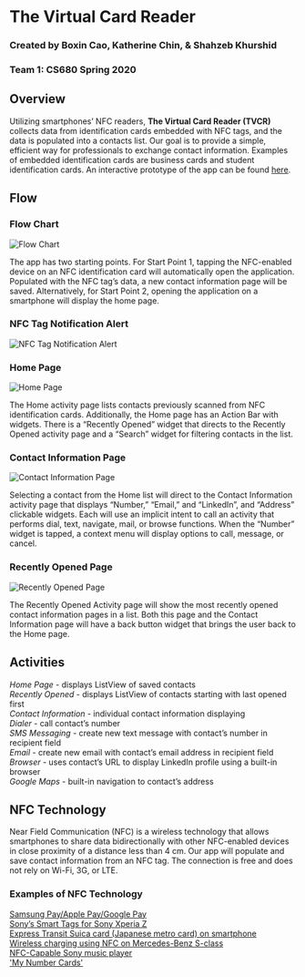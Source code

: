 # The Virtual Card Reader

### Created by Boxin Cao, Katherine Chin, & Shahzeb Khurshid
### Team 1: CS680 Spring 2020

## Overview
Utilizing smartphones’ NFC readers, **The Virtual Card Reader (TVCR)** collects data from identification cards embedded with NFC tags, and the data is populated into a contacts list. Our goal is to provide a simple, efficient way for professionals to exchange contact information. Examples of embedded identification cards are business cards and student identification cards. An interactive prototype of the app can be found [here](https://bit.ly/2PHaLrw).

## Flow

### Flow Chart
![Flow Chart](https://github.com/katherinechin/TVCR/blob/assets/flow.png)

The app has two starting points. For Start Point 1, tapping the NFC-enabled device on an NFC identification card will automatically open the application. Populated with the NFC tag’s data, a new contact information page will be saved. Alternatively, for Start Point 2, opening the application on a smartphone will display the home page.

### NFC Tag Notification Alert
![NFC Tag Notification Alert](https://github.com/katherinechin/TVCR/blob/assets/alert.png)

### Home Page
![Home Page](https://github.com/katherinechin/TVCR/blob/assets/home.png)

The Home activity page lists contacts previously scanned from NFC identification cards. Additionally, the Home page has an Action Bar with widgets. There is a “Recently Opened” widget that directs to the Recently Opened activity page and a “Search” widget for filtering contacts in the list.

### Contact Information Page
![Contact Information Page](https://github.com/katherinechin/TVCR/blob/assets/contact.png)

Selecting a contact from the Home list will direct to the Contact Information activity page that displays “Number,” “Email,” and “LinkedIn”, and “Address” clickable widgets. Each will use an implicit intent to call an activity that performs dial, text, navigate, mail, or browse functions. When the “Number” widget is tapped, a context menu will display options to call, message, or cancel.

### Recently Opened Page
![Recently Opened Page](https://github.com/katherinechin/TVCR/blob/assets/recents.png)

The Recently Opened Activity page will show the most recently opened contact information pages in a list. Both this page and the Contact Information page will have a back button widget that brings the user back to the Home page.

## Activities
*Home Page* - displays ListView of saved contacts
<br/>*Recently Opened* - displays ListView of contacts starting with last opened first
<br/>*Contact Information* - individual contact information displaying
<br/>*Dialer* - call contact’s number
<br/>*SMS Messaging* - create new text message with contact’s number in recipient field
<br/>*Email* - create new email with contact’s email address in recipient field
<br/>*Browser* - uses contact’s URL to display LinkedIn profile using a built-in browser
<br/>*Google Maps* - built-in navigation to contact’s address

## NFC Technology
Near Field Communication (NFC) is a wireless technology that allows smartphones to share data bidirectionally with other NFC-enabled devices in close proximity of a distance less than 4 cm. Our app will populate and save contact information from an NFC tag. The connection is free and does not rely on Wi-Fi, 3G, or LTE.

### Examples of NFC Technology
[Samsung Pay/Apple Pay/Google Pay](https://www.cnet.com/news/apple-pay-google-pay-samsung-pay-best-mobile-payment-system-compared-nfc/)
<br/>[Sony’s Smart Tags for Sony Xperia Z](https://www.youtube.com/watch?v=w54ORaa754o)
<br/>[Express Transit Suica card (Japanese metro card) on smartphone](https://support.apple.com/en-us/HT207154)
<br/>[Wireless charging using NFC on Mercedes-Benz S-class](https://www.youtube.com/watch?v=LUVIFB1-vq4)
<br/>[NFC-Capable Sony music player](https://www.youtube.com/watch?v=bSJTnv8f-Zs)
<br/>['My Number Cards'](https://appleinsider.com/articles/19/06/11/japanese-iphone-users-will-be-able-to-access-my-number-cards-via-nfc-this-fall)
